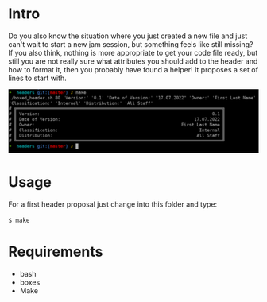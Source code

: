 # Intro

Do you also know the situation where you just created a new file and just can't wait to start a new jam session, but something feels like still missing? 
If you also think, nothing is more appropriate to get your code file ready, but still you are not really sure what attributes you should add to the header and how to format it, then you probably have found a helper! It proposes a set of lines to start with.

![example showcasing a generated header](README.png)
# Usage

For a first header proposal just change into this folder and type:

```$ make```

# Requirements

- bash
- boxes
- Make
